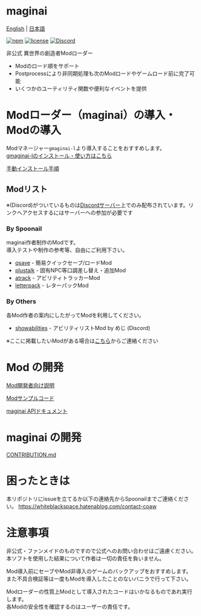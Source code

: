 # maginai
[English](README_en.md) | [日本語](README.md)

[![npm](https://img.shields.io/npm/v/maginai?style=for-the-badge)](https://www.npmjs.com/package/maginai)
[![license](https://img.shields.io/github/license/Spoonail-Iroiro/maginai?style=for-the-badge)](LICENSE)
[![Discord](https://img.shields.io/discord/1234695202615197746?style=for-the-badge&logo=discord&label=Discord)](https://discord.gg/RgYrD3uPZM)

非公式 異世界の創造者Modローダー

- Modのロード順をサポート
- Postprocessにより非同期処理も次のModロードやゲームロード前に完了可能
- いくつかのユーティリティ関数や便利なイベントを提供

# Modローダー（maginai）の導入・Modの導入
Modマネージャー`gmaginai-l`より導入することをおすすめします。  
[gmaginai-lのインストール・使い方はこちら](https://github.com/Spoonail-Iroiro/gmaginai-l/blob/master/README_ja.md)  

[手動インストール手順](INSTALL.md)

## Modリスト
※(Discord)がついているものは[Discordサーバー](https://discord.gg/RgYrD3uPZM)上でのみ配布されています。リンクへアクセスするにはサーバーへの参加が必要です

### By Spoonail
maginai作者制作のModです。  
導入テストや制作の参考等、自由にご利用下さい。  

- [qsave](https://github.com/Spoonail-Iroiro/maginai-qsave/blob/master/README.md) - 簡易クイックセーブ/ロードMod
- [plustalk](https://github.com/Spoonail-Iroiro/maginai-plustalk/blob/master/README.md) - 固有NPC等口調差し替え・追加Mod
- [atrack](https://github.com/Spoonail-Iroiro/maginai-atrack/blob/master/README.md) - アビリティトラッカーMod
- [letterpack](https://github.com/Spoonail-Iroiro/maginai-letterpack/blob/master/README.md) - レターパックMod

### By Others
各Mod作者の案内にしたがってModを利用してください。

- [showabilities](https://discord.com/channels/1234695202615197746/1234751996595015710/1245000749952532480) - アビリティリストMod by めじ (Discord)

※ここに掲載したいModがある場合は[こちら](#困ったときは)からご連絡ください

# Mod の開発
[Mod開発者向け説明](MOD_DEVELOP.md)

[Modサンプルコード](./examples/README.md)

[maginai APIドキュメント](https://spoonail-iroiro.github.io/maginai/index.html)

# maginai の開発
[CONTRIBUTION.md](CONTRIBUTION.md)

# 困ったときは
本リポジトリにissueを立てるか以下の連絡先からSpoonailまでご連絡ください。
https://whiteblackspace.hatenablog.com/contact-coaw

# 注意事項
非公式・ファンメイドのものですので公式へのお問い合わせはご遠慮ください。  
本ソフトを使用した結果について作者は一切の責任を負いません。  

Mod導入前にセーブやMod非導入のゲームのバックアップをおすすめします。  
また不具合検証等は一度もModを導入したことのないバニラで行って下さい。  

Modローダーの性質上Modとして導入されたコードはいかなるものであれ実行します。  
各Modの安全性を確認するのはユーザーの責任です。  


